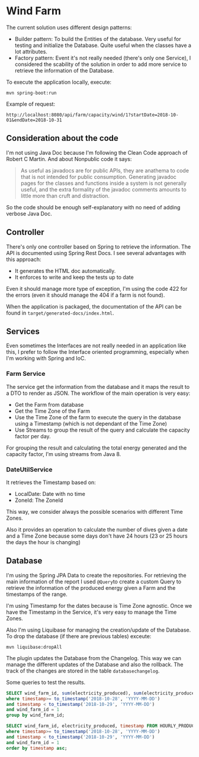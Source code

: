 # Wind Farm

The current solution uses different design patterns:
* Builder pattern: To build the Entities of the database. Very useful for testing and initialize the Database. Quite useful when the classes have a lot attributes.
* Factory pattern: Event it's not really needed (there's only one Service), I considered the scability of the solution in order to add more service to retrieve the information of the Database.

To execute the application locally, execute:

```
mvn spring-boot:run
```

Example of request:

```
http://localhost:8080/api/farm/capacity/wind/1?startDate=2018-10-01&endDate=2018-10-31
```

## Consideration about the code

I'm not using Java Doc because I'm following the Clean Code approach of Robert C Martin. And about Nonpublic code it says:
> As useful as javadocs are for public APIs, they are anathema to code that is not intended for public consumption. Generating javadoc pages for the classes and functions inside a system is not generally useful, and the extra formality of the javadoc comments amounts to little more than cruft and distraction. 

So the code should be enough self-explanatory with no need of adding verbose Java Doc. 
## Controller

There's only one controller based on Spring to retrieve the information. The API is documented using Spring Rest Docs. I see several advantages with this approach:
* It generates the HTML doc automatically.
* It enforces to write and keep the tests up to date

Even it should manage more type of exception, I'm using the code 422 for the errors (even it should manage the 404 if a farm is not found).

When the application is packaged, the documentation of the API can be found in `target/generated-docs/index.html`.

## Services

Even sometimes the Interfaces are not really needed in an application like this, I prefer to follow the Interface oriented programming, especially when I'm working with Spring and IoC. 

### Farm Service

The service get the information from the database and it maps the result to a DTO to render as JSON. The workflow of the main operation is very easy:
- Get the Farm from database
- Get the Time Zone of the Farm
- Use the Time Zone of the farm to execute the query in the database using a Timestamp (which is not dependant of the Time Zone)
- Use Streams to group the result of the query and calculate the capacity factor per day.

For grouping the result and calculating the total energy generated and the capacity factor, I'm using streams from Java 8. 

### DateUtilService

It retrieves the Timestamp based on:
- LocalDate: Date with no time
- ZoneId: The ZoneId

This way, we consider always the possible scenarios with different Time Zones.

Also it provides an operation to calculate the number of dives given a date and a Time Zone because some days don't have 24 hours (23 or 25 hours the days the hour is changing)

## Database 

I'm using the Spring JPA Data to create the repositories. For retrieving the main information of the report I used `@Query`to create a custom Query to retrieve the information of the produced energy given a Farm and the timestamps of the range.

I'm using Timestamp for the dates because is Time Zone agnostic. Once we have the Timestamp in the Service, it's very easy to manage the Time Zones. 

Also I'm using Liquibase for managing the creation/update of the Database. To drop the database (if there are previous tables) exceute:

```
mvn liquibase:dropAll
```
The plugin updates the Database from the Changelog. This way we can manage the different updates of the Database and also the rollback. The track of the changes are stored in the table `databasechangelog`.

Some queries to test the results. 

```sql
SELECT wind_farm_id, sum(electricity_produced), sum(electricity_produced)/(count(wind_farm_id)*10)  FROM HOURLY_PRODUCTION 
where timestamp>= to_timestamp('2018-10-28', 'YYYY-MM-DD')
and timestamp < to_timestamp('2018-10-29', 'YYYY-MM-DD')
and wind_farm_id = 1
group by wind_farm_id; 

SELECT wind_farm_id, electricity_produced, timestamp FROM HOURLY_PRODUCTION 
where timestamp>= to_timestamp('2018-10-28', 'YYYY-MM-DD')
and timestamp < to_timestamp('2018-10-29', 'YYYY-MM-DD')
and wind_farm_id = 1
order by timestamp asc; 
```


